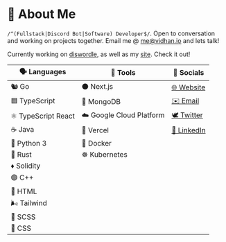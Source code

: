 # 👋 About Me

`/^(Fullstack|Discord Bot|Software) Developer$/`. Open to conversation and working on projects together. Email me @ [me@vidhan.io](mailto:me@vidhan.io) and lets talk!

Currently working on [diswordle](https://github.com/vidhanio/diswordle), as well as my [site](https://github.com/vidhanio/site). Check it out!

| 🗣️ Languages        | 🔧 Tools                 | 💬 Socials                                           |
| ------------------ | ----------------------- | --------------------------------------------------- |
| 🐿️ Go               | ⚫️ Next.js               | [🌐 Website](https://vidhan.io)                      |
| 🟦 TypeScript       | 🍃 MongoDB               | [✉️ Email](mailto:me@vidhan.io)                      |
| ⚛️ TypeScript React | ☁️ Google Cloud Platform | [🕊 Twitter](https://twitter.com/vidhanio)           |
| ☕️ Java             | 🔼 Vercel                | [💼 LinkedIn](https://www.linkedin.com/in/vidhanio/) |
| 🐍 Python 3         | 🐳 Docker                |
| 🦀 Rust             | ☸️ Kubernetes            |
| ♦️ Solidity         |
| 🟣 C++              |
| 📄 HTML             |
| 🌬 Tailwind         |
| 💞 SCSS             |
| 🎨 CSS              |
